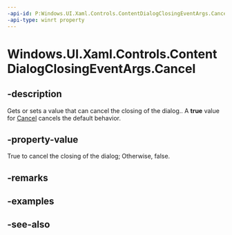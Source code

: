 ```yaml
---
-api-id: P:Windows.UI.Xaml.Controls.ContentDialogClosingEventArgs.Cancel
-api-type: winrt property
---
```


<!-- Property syntax
public bool Cancel { get;  set; }
-->

# Windows.UI.Xaml.Controls.ContentDialogClosingEventArgs.Cancel

## -description
Gets or sets a value that can cancel the closing of the dialog.. A **true** value for [Cancel](contentdialogbuttonclickeventargs_cancel.md) cancels the default behavior.



## -property-value
True to cancel the closing of the dialog; Otherwise, false.

## -remarks

## -examples

## -see-also
